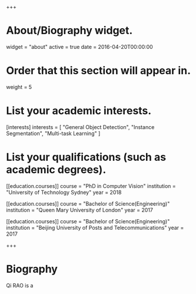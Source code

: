 +++
# About/Biography widget.
widget = "about"
active = true
date = 2016-04-20T00:00:00

# Order that this section will appear in.
weight = 5

# List your academic interests.
[interests]
  interests = [
    "General Object Detection",
    "Instance Segmentation",
    "Multi-task Learning"
  ]

# List your qualifications (such as academic degrees).
[[education.courses]]
  course = "PhD in Computer Vision"
  institution = "University of Technology Sydney"
  year = 2018

[[education.courses]]
  course = "Bachelor of Science(Engineering)"
  institution = "Queen Mary University of London"
  year = 2017

[[education.courses]]
  course = "Bachelor of Science(Engineering)"
  institution = "Beijing University of Posts and Telecommunications"
  year = 2017
 
+++

# Biography

Qi RAO is a 


